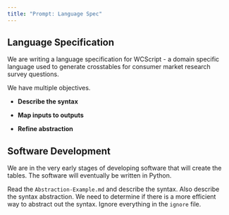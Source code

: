 ```yaml
---
title: "Prompt: Language Spec"
---
```


## Language Specification

We are writing a language specification for WCScript - a domain specific language used to generate crosstables for consumer market research survey questions.

We have multiple objectives.

- **Describe the syntax**

- **Map inputs to outputs**

- **Refine abstraction**

## Software Development

We are in the very early stages of developing software that will create the tables. The software will eventually be written in Python.

Read the `Abstraction-Example.md` and describe the syntax. Also describe the syntax abstraction. We need to determine if there is a more efficient way to abstract out the syntax. Ignore everything in the `ignore` file.
